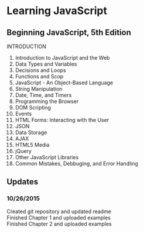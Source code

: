 # Learning JavaScript

## Beginning JavaScript, 5th Edition

INTRODUCTION<br>
1. Introduction to JavaScript and the Web<br>
2. Data Types and Variables<br>
3. Decisions and Loops<br>
4. Functions and Scop<br>
5. JavaScript - An Object-Based Language<br>
6. String Manipulation<br>
7. Date, Time, and Timers<br>
8. Programming the Browser<br>
9. DOM Scripting<br>
10. Events<br>
11. HTML Forms: Interacting with the User<br>
12. JSON<br>
13. Data Storage<br>
14. AJAX<br>
15. HTML5 Media<br>
16. jQuery<br>
17. Other JavaScript Libraries<br>
18. Common Mistakes, Debbuging, and Error Handling<br>

## Updates
### 10/26/2015<br> 
Created git repository and updated readme<br>
Finished Chapter 1 and uploaded examples<br>
Finished Chapter 2 and uploaded examples<br>